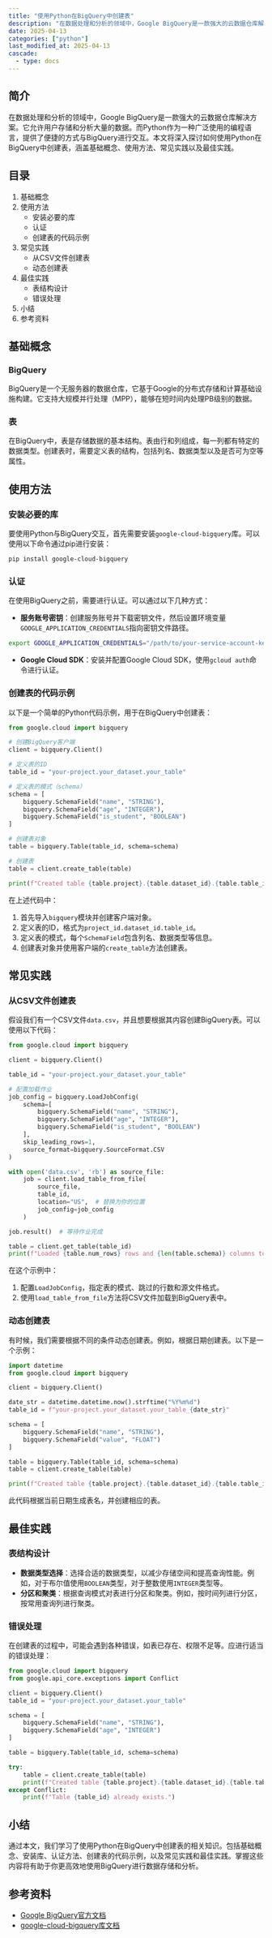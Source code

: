 ```yaml
---
title: "使用Python在BigQuery中创建表"
description: "在数据处理和分析的领域中，Google BigQuery是一款强大的云数据仓库解决方案。它允许用户存储和分析大量的数据。而Python作为一种广泛使用的编程语言，提供了便捷的方式与BigQuery进行交互。本文将深入探讨如何使用Python在BigQuery中创建表，涵盖基础概念、使用方法、常见实践以及最佳实践。"
date: 2025-04-13
categories: ["python"]
last_modified_at: 2025-04-13
cascade:
  - type: docs
---
```



## 简介
在数据处理和分析的领域中，Google BigQuery是一款强大的云数据仓库解决方案。它允许用户存储和分析大量的数据。而Python作为一种广泛使用的编程语言，提供了便捷的方式与BigQuery进行交互。本文将深入探讨如何使用Python在BigQuery中创建表，涵盖基础概念、使用方法、常见实践以及最佳实践。

<!-- more -->
## 目录
1. 基础概念
2. 使用方法
    - 安装必要的库
    - 认证
    - 创建表的代码示例
3. 常见实践
    - 从CSV文件创建表
    - 动态创建表
4. 最佳实践
    - 表结构设计
    - 错误处理
5. 小结
6. 参考资料

## 基础概念
### BigQuery
BigQuery是一个无服务器的数据仓库，它基于Google的分布式存储和计算基础设施构建。它支持大规模并行处理（MPP），能够在短时间内处理PB级别的数据。

### 表
在BigQuery中，表是存储数据的基本结构。表由行和列组成，每一列都有特定的数据类型。创建表时，需要定义表的结构，包括列名、数据类型以及是否可为空等属性。

## 使用方法

### 安装必要的库
要使用Python与BigQuery交互，首先需要安装`google-cloud-bigquery`库。可以使用以下命令通过pip进行安装：
```bash
pip install google-cloud-bigquery
```

### 认证
在使用BigQuery之前，需要进行认证。可以通过以下几种方式：
- **服务账号密钥**：创建服务账号并下载密钥文件，然后设置环境变量`GOOGLE_APPLICATION_CREDENTIALS`指向密钥文件路径。
```bash
export GOOGLE_APPLICATION_CREDENTIALS="/path/to/your-service-account-key.json"
```
- **Google Cloud SDK**：安装并配置Google Cloud SDK，使用`gcloud auth`命令进行认证。

### 创建表的代码示例
以下是一个简单的Python代码示例，用于在BigQuery中创建表：
```python
from google.cloud import bigquery

# 创建BigQuery客户端
client = bigquery.Client()

# 定义表的ID
table_id = "your-project.your_dataset.your_table"

# 定义表的模式（schema）
schema = [
    bigquery.SchemaField("name", "STRING"),
    bigquery.SchemaField("age", "INTEGER"),
    bigquery.SchemaField("is_student", "BOOLEAN")
]

# 创建表对象
table = bigquery.Table(table_id, schema=schema)

# 创建表
table = client.create_table(table)

print(f"Created table {table.project}.{table.dataset_id}.{table.table_id}")
```

在上述代码中：
1. 首先导入`bigquery`模块并创建客户端对象。
2. 定义表的ID，格式为`project_id.dataset_id.table_id`。
3. 定义表的模式，每个`SchemaField`包含列名、数据类型等信息。
4. 创建表对象并使用客户端的`create_table`方法创建表。

## 常见实践

### 从CSV文件创建表
假设我们有一个CSV文件`data.csv`，并且想要根据其内容创建BigQuery表。可以使用以下代码：
```python
from google.cloud import bigquery

client = bigquery.Client()

table_id = "your-project.your_dataset.your_table"

# 配置加载作业
job_config = bigquery.LoadJobConfig(
    schema=[
        bigquery.SchemaField("name", "STRING"),
        bigquery.SchemaField("age", "INTEGER"),
        bigquery.SchemaField("is_student", "BOOLEAN")
    ],
    skip_leading_rows=1,
    source_format=bigquery.SourceFormat.CSV
)

with open('data.csv', 'rb') as source_file:
    job = client.load_table_from_file(
        source_file,
        table_id,
        location="US",  # 替换为你的位置
        job_config=job_config
    )

job.result()  # 等待作业完成

table = client.get_table(table_id)
print(f"Loaded {table.num_rows} rows and {len(table.schema)} columns to {table_id}")
```

在这个示例中：
1. 配置`LoadJobConfig`，指定表的模式、跳过的行数和源文件格式。
2. 使用`load_table_from_file`方法将CSV文件加载到BigQuery表中。

### 动态创建表
有时候，我们需要根据不同的条件动态创建表。例如，根据日期创建表。以下是一个示例：
```python
import datetime
from google.cloud import bigquery

client = bigquery.Client()

date_str = datetime.datetime.now().strftime("%Y%m%d")
table_id = f"your-project.your_dataset.your_table_{date_str}"

schema = [
    bigquery.SchemaField("name", "STRING"),
    bigquery.SchemaField("value", "FLOAT")
]

table = bigquery.Table(table_id, schema=schema)
table = client.create_table(table)

print(f"Created table {table.project}.{table.dataset_id}.{table.table_id}")
```

此代码根据当前日期生成表名，并创建相应的表。

## 最佳实践

### 表结构设计
- **数据类型选择**：选择合适的数据类型，以减少存储空间和提高查询性能。例如，对于布尔值使用`BOOLEAN`类型，对于整数使用`INTEGER`类型等。
- **分区和聚类**：根据查询模式对表进行分区和聚类。例如，按时间列进行分区，按常用查询列进行聚类。

### 错误处理
在创建表的过程中，可能会遇到各种错误，如表已存在、权限不足等。应进行适当的错误处理：
```python
from google.cloud import bigquery
from google.api_core.exceptions import Conflict

client = bigquery.Client()
table_id = "your-project.your_dataset.your_table"

schema = [
    bigquery.SchemaField("name", "STRING"),
    bigquery.SchemaField("age", "INTEGER")
]

table = bigquery.Table(table_id, schema=schema)

try:
    table = client.create_table(table)
    print(f"Created table {table.project}.{table.dataset_id}.{table.table_id}")
except Conflict:
    print(f"Table {table_id} already exists.")
```

## 小结
通过本文，我们学习了使用Python在BigQuery中创建表的相关知识。包括基础概念、安装库、认证方法、创建表的代码示例，以及常见实践和最佳实践。掌握这些内容将有助于你更高效地使用BigQuery进行数据存储和分析。

## 参考资料
- [Google BigQuery官方文档](https://cloud.google.com/bigquery/docs)
- [google-cloud-bigquery库文档](https://googleapis.dev/python/bigquery/latest/index.html)